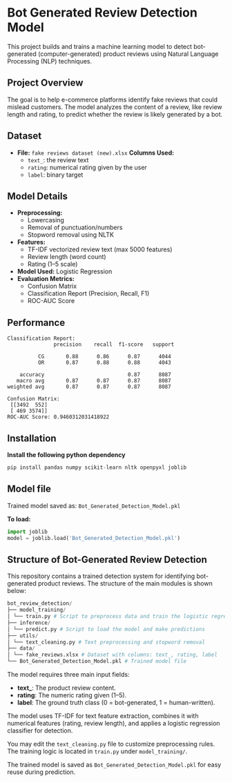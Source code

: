 # Bot Generated Review Detection Model
This project builds and trains a machine learning model to detect bot-generated (computer-generated) product reviews using Natural Language Processing (NLP) techniques.
## Project Overview
The goal is to help e-commerce platforms identify fake reviews that could mislead customers. The model analyzes the content of a review, like review length and rating, to predict whether the review is likely generated by a bot.
## Dataset
- **File:** `fake reviews dataset (new).xlsx`
  **Columns Used:**
  - `text_`: the review text
  - `rating`: numerical rating given by the user
  - `label`: binary target 
## Model Details
- **Preprocessing:**
  - Lowercasing
  - Removal of punctuation/numbers
  - Stopword removal using NLTK
- **Features:**
  - TF-IDF vectorized review text (max 5000 features)
  - Review length (word count)
  - Rating (1–5 scale)
- **Model Used:** Logistic Regression
- **Evaluation Metrics:**
  - Confusion Matrix
  - Classification Report (Precision, Recall, F1)
  - ROC-AUC Score
## Performance
```
Classification Report:
               precision    recall  f1-score   support

          CG       0.88      0.86      0.87      4044
          OR       0.87      0.88      0.88      4043

    accuracy                           0.87      8087
   macro avg       0.87      0.87      0.87      8087
weighted avg       0.87      0.87      0.87      8087

Confusion Matrix:
 [[3492  552]
 [ 469 3574]]
ROC-AUC Score: 0.9460312031418922
```
## Installation
**Install the following python dependency**

```python
pip install pandas numpy scikit-learn nltk openpyxl joblib
```
## Model file
Trained model saved as: `Bot_Generated_Detection_Model.pkl`

**To load:**
```python
import joblib
model = joblib.load('Bot_Generated_Detection_Model.pkl')
```

## Structure of Bot-Generated Review Detection
This repository contains a trained detection system for identifying bot-generated product reviews. The structure of the main modules is shown below:
```python
bot_review_detection/
├── model_training/
│ └── train.py # Script to preprocess data and train the logistic regression model
├── inference/
│ └── predict.py # Script to load the model and make predictions
├── utils/
│ └── text_cleaning.py # Text preprocessing and stopword removal
├── data/
│ └── fake_reviews.xlsx # Dataset with columns: text_, rating, label
└── Bot_Generated_Detection_Model.pkl # Trained model file
```
The model requires three main input fields:
- **text_**: The product review content.
- **rating**: The numeric rating given (1–5).
- **label**: The ground truth class (0 = bot-generated, 1 = human-written).

The model uses TF-IDF for text feature extraction, combines it with numerical features (rating, review length), and applies a logistic regression classifier for detection.

You may edit the `text_cleaning.py` file to customize preprocessing rules.  
The training logic is located in `train.py` under `model_training/`.

The trained model is saved as `Bot_Generated_Detection_Model.pkl` for easy reuse during prediction.
